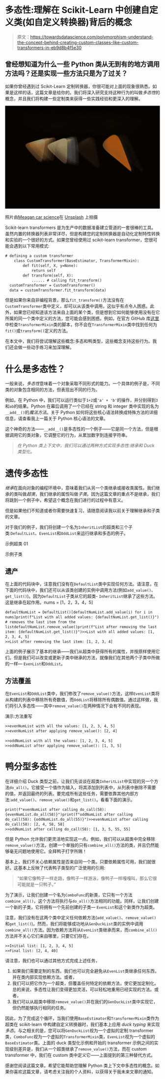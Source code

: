 # 多态性:理解在 Scikit-Learn 中创建自定义类(如自定义转换器)背后的概念

> 原文：<https://towardsdatascience.com/polymorphism-understand-the-concept-behind-creating-custom-classes-like-custom-transformers-in-eb9d8b4f5e30>

## 曾经想知道为什么一些 Python 类从无到有的地方调用方法吗？还是实现一些方法只是为了过关？

如果你曾经遇到过 Scikit-Learn 定制转换器，你很可能对上面的现象很熟悉。如果是这样的话，这篇文章是给你的。我们将深入研究支持这种行为的叫做*多态性*的概念，并且我们将构建一些定制类来获得一些实践经验和更深入的理解。

![](img/05f516a5a8425504d34d8e8b8f1b9579.png)

照片由[Meagan car science](https://unsplash.com/@mcarsience_photography?utm_source=medium&utm_medium=referral)在 [Unsplash](https://unsplash.com?utm_source=medium&utm_medium=referral) 上拍摄

Scikit-learn transformers 是为生产中的数据准备建立管道的一套很棒的工具。虽然内置的转换器列表非常详尽，但是构建您的定制转换器是自动化定制特性转换和实验的一个很好的方式。如果您曾经使用过 scikit-learn transformer，您很可能会遇到以下常用模式:

```
# defining a custom transformer
    class CustomTransformer(BaseEstimator, TransformerMixin):
        def fit(self, X, y=None):
            return self  
        def transform(self, X):
            ...... # calling fit_transform() 
  customTransformer = CustomTransformer()
  data = customTransformer.fit_transform(data)
```

但是如果你来自非编程背景，那么`fit_transform()`方法没有在`CustomTransformer`类中定义，却可以从该类中调用，这似乎有点令人困惑。此外，如果您已经知道该方法来自上面的某个类，但是想到它如何能够使用没有在它所属的同一个类中定义的方法，您可能会感到困惑。例如，在官方 GitHub 库[这里](https://github.com/scikit-learn/scikit-learn/blob/801cca8e73215d4946f05379319d97156be659d6/sklearn/base.py#L531)中检查`TransformerMixin`类的脚本，你不会在`TransformerMixin`类中找到任何为`fit()`或`transform()`定义的方法。

在本文中，我们将尝试理解这些概念:多态和鸭类型，这些概念支持这些行为。我们还会做一些动手练习来加深理解。

# 什么是多态性？

一般来说，*多态性*意味着一个对象采取不同形式的能力。一个具体的例子是，不同类的对象包含相同的方法，但表现出不同的行为。

例如，在 Python 中，我们可以运行类似于`1+2`或`'a' + 'b'`的操作，并分别得到`3`和`ab`的结果。Python 在幕后调用了一个已经在 string 和 integer 类中实现的名为`__add__()`的*魔法方法*。关于 Python 如何将这些核心语法转换成特殊方法的详细信息，请查看我上一篇关于 Python 核心语法的文章。

[](https://betterprogramming.pub/python-core-syntax-and-the-magic-behind-them-3c912985b87c)  

这个神奇的方法——`__add__()`是多态性的一个例子——它是同一个方法，但是根据调用它的类对象，它调整它的行为，从累加数字到连接字符串。

> *在 Python 类上下文中，我们可以通过两种方式实现多态性:继承和 Duck 类型化。*

# 遗传多态性

*继承*在面向对象的编程环境中，意味着我们从另一个类继承或接收类属性。我们继承的类叫做*超类*，我们继承的属性叫做*子类*。因为这篇文章的重点不是继承，我们将跳到一个例子中，希望这个概念在我们进行的过程中有意义。

但是如果他们不知道或者你需要快速复习，请随意阅读我以前关于理解继承和子类的文章。

[](/object-oriented-programming-in-python-inheritance-and-subclass-9c62ad027278)  

对于我们的例子，我们将创建一个名为`InheritList`的超类和三个子类:`DefaultList`、`EvenList`和`OddList`来运行继承和多态的例子。

示例超类 01

示例子类

## 遗产

在上面的代码块中，注意我们没有在`DefaultList`类中实现任何方法。请注意，在下面的代码块中，我们还可以从该类创建的实例中调用方法(例如`add_value()`、`get_list()`)。因为`DefaultList`子类从它的超类- `InheritList`继承了这些方法。这是继承在起作用。nums = [1，2，3，4，5]

```
defaultNumList = DefaultList()[defaultNumList.add_value(i) for i in nums]print(f"List with all added values: {defaultNumList.get_list()}")​# removes the last item from the listdefaultNumList.remove_value()print(f"List after removing the last item: {defaultNumList.get_list()}")>>List with all added values: [1, 2, 3, 4, 5]
>>List after removing the last item: [1, 2, 3, 4]
```

上面的例子展示了基本的继承——我们从超类中获得所有的属性，并按原样使用它们。但是我们可以改变或更新子类中继承的方法，就像我们在其他两个子类中所做的一样— `EvenList`和`OddList`。

## 方法覆盖

在`EvenList`和`OddList`类中，我们修改了`remove_value()`方法，这样`EvenList`类将从构建的列表中移除所有奇数值，而`OddList`将移除所有偶数值。通过这样做，我们将引入多态性——其中`remove_value()`在两种情况下会有不同的表现。

演示:方法重写

```
>>evenNumList with all the values: [1, 2, 3, 4, 5]
>>evenNumList after applying remove_value(): [2, 4]

>>oddNumList with all the values: [1, 2, 3, 4, 5]
>>oddNumList after applying remove_value(): [1, 3, 5]
```

# 鸭分型多态性

在详细介绍 Duck 类型之前，让我们先谈谈在超类`InheritList`中实现的另一个方法`do_all()`。它接受一个值作为输入，将其添加到列表中，从列表中删除不需要的值，并返回最终的列表。要完成所有这些任务，需要依靠其他内部方法:`add_value()`、`remove_value()`和`get_list()`。看看下面的演示。

```
print(f"evenNumList after calling do_call(58): {evenNumList.do_all(58)}")print(f"oddNumList after calling do_call(58): {oddNumList.do_all(55)}")>>evenNumList after calling do_call(58): [2, 4, 58, 58]
>>oddNumList after calling do_call(58): [1, 3, 5, 55, 55]
```

但是 Python 允许我们更灵活地实现这一点。例如，我们可以从超类中完全移除`remove_value()`方法，创建一个单独的只有`combine_all()`方法的类，并且仍然能够毫无问题地使用它。全拜鸭子打字所赐！

基本上，我们不关心依赖属性是否来自同一个类。只要依赖属性可用，我们就很好。这基本上反映了代表鸭子类型的广泛使用的引用:

> “如果它像鸭子一样走路，像鸭子一样游泳，像鸭子一样嘎嘎叫，那么它很可能就是一只鸭子。”

为了演示，让我们创建一个名为`ComboFunc`的新类，它只有一个方法`combine_all()`，这个方法将执行与`do_all()`方法相同的功能。同样，让我们创建一个新的子类，它将拥有一个先前创建的子类— `EvenList`和这个新类作为超类。

注意，我们没有在这两个类中定义任何依赖方法(`add_value()`、`remove_value()`和`get_list()`)。然而，我们将能够成功地从`GenDuckList`类的实例中调用`combine_all()`方法。因为依赖方法将从`EvenList`类继承而来，而`combine_all()`方法并不关心它们来自哪里，只要它们存在。

```
>>Initial list: [1, 2, 3, 4, 5]
>>Final list: [2, 4, 40]
```

请注意，我们也可以通过其他方式完成上述任务，

1.  如果我们需要定制的东西，我们也可以完全避免从`EvenList`类继承任何东西，并在类内部实现依赖方法。或者，
2.  我们可以把它作为一个超类，但覆盖任何特定的依赖方法，使它更加定制化。总的来说，多态性让我们变得更加灵活，可以轻松地重用已经实现的方法。或者，
3.  我们可以从超类中移除`remove_value()`并在我们的`GenDuckList`类中实现它，但仍然能够执行相同的任务。

因此，为了完成这个循环，当我们使用`BaseEstimator`和`TransformerMixin`类作为超类在 scikit-learn 中构建自定义转换器时，我们基本上应用 *duck typing* 来实现*多态*。与之相关的是，您可以将`GenDuckList`视为一个虚拟的定制 transformer 类，`ComboFunc`视为一个虚拟的`TransformerMixin`类，`EvenList`视为一个虚拟的`BaseEstimator`类。上面的 duck 类型化示例和开始的 transformer 示例之间的实现级别差异是，我们从一个超类继承了`remove_value()`方法，而在 custom transformer 中，我们在 custom 类中定义它——上面提到的第三种替代方式。

感谢您阅读这篇文章。希望它能帮助您理解 Python 类上下文中多态性的概念。如果你喜欢这篇文章，请考虑关注我的个人资料，以获得关于我未来文章的通知。

[](https://levelup.gitconnected.com/use-modules-to-better-organize-your-python-code-75690ba6b6e)  [](https://levelup.gitconnected.com/use-modules-to-better-organize-your-python-code-75690ba6b6e) 